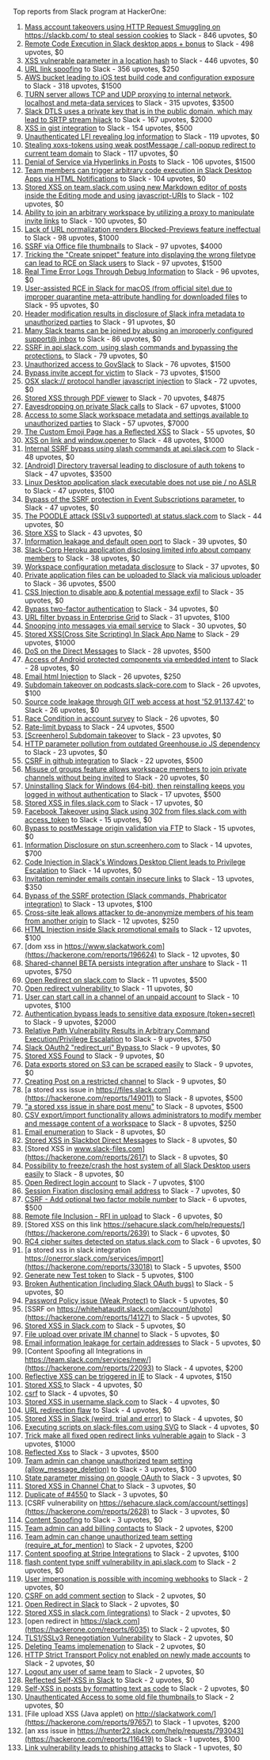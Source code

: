 Top reports from Slack program at HackerOne:

1. [Mass account takeovers using HTTP Request Smuggling on https://slackb.com/ to steal session cookies](https://hackerone.com/reports/737140) to Slack - 846 upvotes, $0
2. [Remote Code Execution in Slack desktop apps + bonus](https://hackerone.com/reports/783877) to Slack - 498 upvotes, $0
3. [XSS vulnerable parameter in a location hash](https://hackerone.com/reports/146336) to Slack - 446 upvotes, $0
4. [URL link spoofing](https://hackerone.com/reports/481472) to Slack - 356 upvotes, $250
5. [AWS bucket leading to iOS test build code and configuration exposure](https://hackerone.com/reports/404822) to Slack - 318 upvotes, $1500
6. [TURN server allows TCP and UDP proxying to internal network, localhost and meta-data services](https://hackerone.com/reports/333419) to Slack - 315 upvotes, $3500
7. [Slack DTLS uses a private key that is in the public domain, which may lead to SRTP stream hijack](https://hackerone.com/reports/531032) to Slack - 167 upvotes, $2000
8. [XSS in gist integration](https://hackerone.com/reports/11073) to Slack - 154 upvotes, $500
9. [Unauthenticated LFI revealing log information](https://hackerone.com/reports/272578) to Slack - 119 upvotes, $0
10. [Stealing xoxs-tokens using weak postMessage / call-popup redirect to current team domain](https://hackerone.com/reports/207170) to Slack - 117 upvotes, $0
11. [Denial of Service via Hyperlinks in Posts](https://hackerone.com/reports/1077136) to Slack - 106 upvotes, $1500
12. [Team members can trigger arbitrary code execution in Slack Desktop Apps via HTML Notifications](https://hackerone.com/reports/816156) to Slack - 104 upvotes, $0
13. [Stored XSS on team.slack.com using new Markdown editor of posts inside the Editing mode and using javascript-URIs](https://hackerone.com/reports/132104) to Slack - 102 upvotes, $0
14. [Ability to join an arbitrary workspace by utilizing a proxy to manipulate invite links](https://hackerone.com/reports/1716016) to Slack - 100 upvotes, $0
15. [Lack of URL normalization renders Blocked-Previews feature ineffectual](https://hackerone.com/reports/1102764) to Slack - 98 upvotes, $1000
16. [SSRF via Office file thumbnails](https://hackerone.com/reports/671935) to Slack - 97 upvotes, $4000
17. [Tricking the "Create snippet" feature into displaying the wrong filetype can lead to RCE on Slack users](https://hackerone.com/reports/833080) to Slack - 97 upvotes, $1500
18. [Real Time Error Logs Through Debug Information](https://hackerone.com/reports/503283) to Slack - 96 upvotes, $0
19. [User-assisted RCE in Slack for macOS (from official site) due to improper quarantine meta-attribute handling for downloaded files](https://hackerone.com/reports/470637) to Slack - 95 upvotes, $0
20. [Header modification results in disclosure of Slack infra metadata to unauthorized parties](https://hackerone.com/reports/727330) to Slack - 91 upvotes, $0
21. [Many Slack teams can be joined by abusing an improperly configured support@ inbox](https://hackerone.com/reports/239623) to Slack - 86 upvotes, $0
22. [SSRF in api.slack.com, using slash commands and bypassing the protections.](https://hackerone.com/reports/381129) to Slack - 79 upvotes, $0
23. [Unauthorized access to GovSlack](https://hackerone.com/reports/1758174) to Slack - 76 upvotes, $1500
24. [Bypass invite accept for victim](https://hackerone.com/reports/1663361) to Slack - 73 upvotes, $1500
25. [OSX slack:// protocol handler javascript injection](https://hackerone.com/reports/79348) to Slack - 72 upvotes, $0
26. [Stored XSS through PDF viewer](https://hackerone.com/reports/881557) to Slack - 70 upvotes, $4875
27. [Eavesdropping on private Slack calls](https://hackerone.com/reports/184698) to Slack - 67 upvotes, $1000
28. [Access to some Slack workspace metadata and settings available to unauthorized parties](https://hackerone.com/reports/130133) to Slack - 57 upvotes, $7000
29. [The Custom Emoji Page has a Reflected XSS](https://hackerone.com/reports/258198) to Slack - 55 upvotes, $0
30. [XSS on link and window.opener ](https://hackerone.com/reports/834071) to Slack - 48 upvotes, $1000
31. [Internal SSRF bypass using slash commands at api.slack.com](https://hackerone.com/reports/356765) to Slack - 48 upvotes, $0
32. [[Android] Directory traversal leading to disclosure of auth tokens](https://hackerone.com/reports/1378889) to Slack - 47 upvotes, $3500
33. [Linux Desktop application slack executable does not use pie / no ASLR](https://hackerone.com/reports/415272) to Slack - 47 upvotes, $100
34. [Bypass of the SSRF protection in Event Subscriptions parameter.](https://hackerone.com/reports/386292) to Slack - 47 upvotes, $0
35. [The POODLE attack (SSLv3 supported) at status.slack.com](https://hackerone.com/reports/375097) to Slack - 44 upvotes, $0
36. [Store XSS](https://hackerone.com/reports/187410) to Slack - 43 upvotes, $0
37. [Information leakage and default open port](https://hackerone.com/reports/305518) to Slack - 39 upvotes, $0
38. [Slack-Corp Heroku application disclosing limited info about company members](https://hackerone.com/reports/966814) to Slack - 38 upvotes, $0
39. [Workspace configuration metadata disclosure](https://hackerone.com/reports/864489) to Slack - 37 upvotes, $0
40. [Private application files can be uploaded to Slack via malicious uploader](https://hackerone.com/reports/375083) to Slack - 36 upvotes, $500
41. [CSS Injection to disable app & potential message exfil](https://hackerone.com/reports/679969) to Slack - 35 upvotes, $0
42. [Bypass  two-factor authentication](https://hackerone.com/reports/121696) to Slack - 34 upvotes, $0
43. [URL filter bypass in Enterprise Grid](https://hackerone.com/reports/500348) to Slack - 31 upvotes, $100
44. [Snooping into messages via email service](https://hackerone.com/reports/163938) to Slack - 30 upvotes, $0
45. [ Stored XSS(Cross Site Scripting) In Slack App Name](https://hackerone.com/reports/159460) to Slack - 29 upvotes, $1000
46. [DoS on the Direct Messages](https://hackerone.com/reports/746003) to Slack - 28 upvotes, $500
47. [Access of Android protected components via embedded intent](https://hackerone.com/reports/200427) to Slack - 28 upvotes, $0
48. [Email html Injection](https://hackerone.com/reports/1461194) to Slack - 26 upvotes, $250
49. [Subdomain takeover on podcasts.slack-core.com](https://hackerone.com/reports/195350) to Slack - 26 upvotes, $100
50. [Source code leakage through GIT web access at host '52.91.137.42'](https://hackerone.com/reports/148068) to Slack - 26 upvotes, $0
51. [Race Condition in account survey](https://hackerone.com/reports/165570) to Slack - 26 upvotes, $0
52. [Rate-limit bypass](https://hackerone.com/reports/165727) to Slack - 24 upvotes, $500
53. [[Screenhero] Subdomain takeover](https://hackerone.com/reports/142096) to Slack - 23 upvotes, $0
54. [HTTP parameter pollution from outdated Greenhouse.io JS dependency](https://hackerone.com/reports/335339) to Slack - 23 upvotes, $0
55. [CSRF in github integration](https://hackerone.com/reports/174328) to Slack - 22 upvotes, $500
56. [Misuse of groups feature allows workspace members to join private channels without being invited](https://hackerone.com/reports/1248852) to Slack - 20 upvotes, $0
57. [Uninstalling Slack for Windows (64-bit), then reinstalling keeps you logged in without authentication](https://hackerone.com/reports/238260) to Slack - 17 upvotes, $500
58. [Stored XSS in files.slack.com](https://hackerone.com/reports/827606) to Slack - 17 upvotes, $0
59. [Facebook Takeover using Slack using 302 from files.slack.com with access_token](https://hackerone.com/reports/6017) to Slack - 15 upvotes, $0
60. [Bypass to postMessage origin validation via FTP](https://hackerone.com/reports/210654) to Slack - 15 upvotes, $0
61. [Information Disclosure on stun.screenhero.com](https://hackerone.com/reports/175061) to Slack - 14 upvotes, $700
62. [Code Injection in Slack's Windows Desktop Client leads to Privilege Escalation](https://hackerone.com/reports/162955) to Slack - 14 upvotes, $0
63. [Invitation reminder emails contain insecure links](https://hackerone.com/reports/327674) to Slack - 13 upvotes, $350
64. [Bypass of the SSRF protection (Slack commands, Phabricator integration)](https://hackerone.com/reports/61312) to Slack - 13 upvotes, $100
65. [Cross-site leak allows attacker to de-anonymize members of his team from another origin](https://hackerone.com/reports/1068153) to Slack - 12 upvotes, $250
66. [HTML Injection inside Slack promotional emails](https://hackerone.com/reports/321029) to Slack - 12 upvotes, $100
67. [dom xss in https://www.slackatwork.com](https://hackerone.com/reports/196624) to Slack - 12 upvotes, $0
68. [Shared-channel BETA persists integration after unshare](https://hackerone.com/reports/291822) to Slack - 11 upvotes, $750
69. [Open Redirect on slack.com](https://hackerone.com/reports/140447) to Slack - 11 upvotes, $500
70. [Open redirect vulnerability ](https://hackerone.com/reports/2731) to Slack - 11 upvotes, $0
71. [User can start call in a channel of an unpaid account](https://hackerone.com/reports/147369) to Slack - 10 upvotes, $100
72. [Authentication bypass leads to sensitive data exposure (token+secret)](https://hackerone.com/reports/129918) to Slack - 9 upvotes, $2000
73. [Relative Path Vulnerability Results in Arbitrary Command Execution/Privilege Escalation](https://hackerone.com/reports/784714) to Slack - 9 upvotes, $750
74. [Slack OAuth2 "redirect_uri" Bypass ](https://hackerone.com/reports/2575) to Slack - 9 upvotes, $0
75. [Stored XSS Found](https://hackerone.com/reports/9774) to Slack - 9 upvotes, $0
76. [Data exports stored on S3 can be scraped easily](https://hackerone.com/reports/2746) to Slack - 9 upvotes, $0
77. [Creating Post on a restricted channel](https://hackerone.com/reports/151459) to Slack - 9 upvotes, $0
78. [a stored xss issue in https://files.slack.com](https://hackerone.com/reports/149011) to Slack - 8 upvotes, $500
79. ["a stored xss issue in share post menu"](https://hackerone.com/reports/148848) to Slack - 8 upvotes, $500
80. [CSV export/import functionality allows administrators to modify member and message content of a workspace](https://hackerone.com/reports/1661310) to Slack - 8 upvotes, $250
81. [Email enumeration](https://hackerone.com/reports/2766) to Slack - 8 upvotes, $0
82. [Stored XSS in Slackbot Direct Messages](https://hackerone.com/reports/4561) to Slack - 8 upvotes, $0
83. [Stored XSS in www.slack-files.com](https://hackerone.com/reports/2617) to Slack - 8 upvotes, $0
84. [Possibility to freeze/crash the host system of all Slack Desktop users easily](https://hackerone.com/reports/392728) to Slack - 8 upvotes, $0
85. [Open Redirect login account](https://hackerone.com/reports/16718) to Slack - 7 upvotes, $100
86. [Session Fixation disclosing email address](https://hackerone.com/reports/2582) to Slack - 7 upvotes, $0
87. [CSRF - Add optional two factor mobile number](https://hackerone.com/reports/155774) to Slack - 6 upvotes, $500
88. [Remote file Inclusion - RFI in upload](https://hackerone.com/reports/14092) to Slack - 6 upvotes, $0
89. [Stored XSS on this link https://sehacure.slack.com/help/requests/](https://hackerone.com/reports/2639) to Slack - 6 upvotes, $0
90. [RC4 cipher suites detected on status.slack.com](https://hackerone.com/reports/99157) to Slack - 6 upvotes, $0
91. [a stored xss in  slack integration  https://onerror.slack.com/services/import](https://hackerone.com/reports/33018) to Slack - 5 upvotes, $500
92. [Generate new Test token](https://hackerone.com/reports/147544) to Slack - 5 upvotes, $100
93. [Broken Authentication (including Slack OAuth bugs)](https://hackerone.com/reports/2559) to Slack - 5 upvotes, $0
94. [Password Policy issue (Weak Protect)](https://hackerone.com/reports/17160) to Slack - 5 upvotes, $0
95. [SSRF on https://whitehataudit.slack.com/account/photo](https://hackerone.com/reports/14127) to Slack - 5 upvotes, $0
96. [Stored XSS in Slack.com](https://hackerone.com/reports/6002) to Slack - 5 upvotes, $0
97. [File upload over private IM channel](https://hackerone.com/reports/143903) to Slack - 5 upvotes, $0
98. [Email information leakage for certain addresses](https://hackerone.com/reports/169992) to Slack - 5 upvotes, $0
99. [Content Spoofing all Integrations in https://team.slack.com/services/new/](https://hackerone.com/reports/22093) to Slack - 4 upvotes, $200
100. [Reflective XSS can be triggered in IE](https://hackerone.com/reports/2497) to Slack - 4 upvotes, $150
101. [Stored XSS ](https://hackerone.com/reports/2926) to Slack - 4 upvotes, $0
102. [csrf](https://hackerone.com/reports/2635) to Slack - 4 upvotes, $0
103. [Stored XSS in username.slack.com](https://hackerone.com/reports/2625) to Slack - 4 upvotes, $0
104. [URL redirection flaw](https://hackerone.com/reports/2622) to Slack - 4 upvotes, $0
105. [Stored XSS in Slack (weird, trial and error)](https://hackerone.com/reports/96337) to Slack - 4 upvotes, $0
106. [Executing scripts on slack-files.com using SVG](https://hackerone.com/reports/100565) to Slack - 4 upvotes, $0
107. [Trick make all fixed open redirect links vulnerable again](https://hackerone.com/reports/104087) to Slack - 3 upvotes, $1000
108. [Reflected Xss](https://hackerone.com/reports/2777) to Slack - 3 upvotes, $500
109. [Team admin can change unauthorized team setting (allow_message_deletion)](https://hackerone.com/reports/46750) to Slack - 3 upvotes, $100
110. [State parameter missing on google OAuth](https://hackerone.com/reports/2688) to Slack - 3 upvotes, $0
111. [Stored XSS in Channel Chat ](https://hackerone.com/reports/2652) to Slack - 3 upvotes, $0
112. [Duplicate of #4550](https://hackerone.com/reports/4638) to Slack - 3 upvotes, $0
113. [CSRF vulnerability on https://sehacure.slack.com/account/settings](https://hackerone.com/reports/2628) to Slack - 3 upvotes, $0
114. [Content Spoofing](https://hackerone.com/reports/2979) to Slack - 3 upvotes, $0
115. [Team admin can add billing contacts](https://hackerone.com/reports/47940) to Slack - 2 upvotes, $200
116. [Team admin can change unauthorized team setting (require_at_for_mention)](https://hackerone.com/reports/46747) to Slack - 2 upvotes, $200
117. [Content spoofing at Stripe Integrations](https://hackerone.com/reports/21248) to Slack - 2 upvotes, $100
118. [flash content type sniff vulnerability in api.slack.com](https://hackerone.com/reports/3455) to Slack - 2 upvotes, $0
119. [User impersonation is possible with incoming webhooks](https://hackerone.com/reports/3722) to Slack - 2 upvotes, $0
120. [CSRF on add comment section](https://hackerone.com/reports/2638) to Slack - 2 upvotes, $0
121. [Open Redirect in Slack](https://hackerone.com/reports/4549) to Slack - 2 upvotes, $0
122. [Stored XSS in slack.com (integrations)](https://hackerone.com/reports/10297) to Slack - 2 upvotes, $0
123. [open redirect in https://slack.com](https://hackerone.com/reports/6035) to Slack - 2 upvotes, $0
124. [TLS1/SSLv3 Renegotiation Vulnerability](https://hackerone.com/reports/5617) to Slack - 2 upvotes, $0
125. [Deleting Teams implemenation](https://hackerone.com/reports/2975) to Slack - 2 upvotes, $0
126. [HTTP Strict Transport Policy not enabled on newly made accounts](https://hackerone.com/reports/26763) to Slack - 2 upvotes, $0
127. [Logout any user of same team](https://hackerone.com/reports/54610) to Slack - 2 upvotes, $0
128. [Reflected Self-XSS in Slack](https://hackerone.com/reports/97683) to Slack - 2 upvotes, $0
129. [Self-XSS in posts by formatting text as code](https://hackerone.com/reports/89505) to Slack - 2 upvotes, $0
130. [Unauthenticated Access to some old file thumbnails ](https://hackerone.com/reports/145621) to Slack - 2 upvotes, $0
131. [File upload XSS (Java applet) on http://slackatwork.com/](https://hackerone.com/reports/97657) to Slack - 1 upvotes, $200
132. [an xss issue in https://hunter22.slack.com/help/requests/793043](https://hackerone.com/reports/116419) to Slack - 1 upvotes, $100
133. [Link vulnerability leads to phishing attacks](https://hackerone.com/reports/66994) to Slack - 1 upvotes, $0

